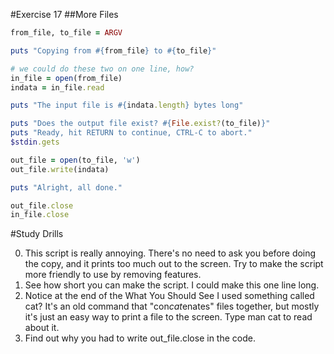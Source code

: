 #Exercise 17
##More Files

```ruby
from_file, to_file = ARGV

puts "Copying from #{from_file} to #{to_file}"

# we could do these two on one line, how?
in_file = open(from_file)
indata = in_file.read

puts "The input file is #{indata.length} bytes long"

puts "Does the output file exist? #{File.exist?(to_file)}"
puts "Ready, hit RETURN to continue, CTRL-C to abort."
$stdin.gets

out_file = open(to_file, 'w')
out_file.write(indata)

puts "Alright, all done."

out_file.close
in_file.close
```

#Study Drills

0. This script is really annoying. There's no need to ask you before doing the copy, and it prints too much out to the screen. Try to make the script more friendly to use by removing features.
0. See how short you can make the script. I could make this one line long.
0. Notice at the end of the What You Should See I used something called cat? It's an old command that "con*cat*enates" files together, but mostly it's just an easy way to print a file to the screen. Type man cat to read about it.
0. Find out why you had to write out_file.close in the code.
